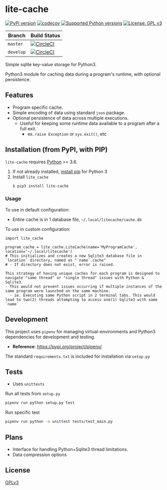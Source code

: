 # lite-cache
[![PyPi version](https://pypip.in/v/py-cache/badge.png)](https://github.com/petercrosby/lite-cache/blob/master/LICENSE)
[![codecov](https://codecov.io/gh/petercrosby/lite-cache/branch/develop/graph/badge.svg)](https://codecov.io/gh/petercrosby/lite-cache)
[![Supported Python versions](https://img.shields.io/pypi/pyversions/lite-cache.svg?style=flat)](https://pypi.python.org/pypi/web_cache/)
[![License: GPL v3](https://img.shields.io/badge/License-GPLv3-blue.svg)](https://github.com/petercrosby/lite-cache/blob/master/LICENSE)

| Branch| Build Status  |
| --- | --- |
|`master`| [![CircleCI](https://circleci.com/gh/petercrosby/lite-cache/tree/master.svg?style=svg)](https://circleci.com/gh/petercrosby/lite-cache/tree/master)|
|`develop`| [![CircleCI](https://circleci.com/gh/petercrosby/lite-cache/tree/develop.svg?style=svg)](https://circleci.com/gh/petercrosby/lite-cache/tree/develop)|

Simple sqlite key-value storage for Python3.

Python3 module for caching data during a program's runtime, with optional persistence.

## Features

* Program specific cache.
* Simple encoding of data using standard `json` package.
* Optional persistence of data across multiple executions.
    - Useful for keeping some runtime data available to a program after a full exit.
        - ex. `raise Exception` or `sys.exit()`, etc

## Installation (from PyPI, with PIP)

`lite-cache` requires [Python](https://www.python.org/downloads/) >= 3.6.

1. If not already installed, [install pip](https://pip.pypa.io/en/stable/installing/) for Python 3
2. Install `lite_cache`
    ```bash
    $ pip3 install lite-cache
    ````

### Usage

To use in default configuration:
- Entire cache is in 1 database file, `~/.local/litecache/cache.db`

To use in custom configuration:

```Python3
import lite_cache

program_cache = lite_cache.LiteCache(name='MyProgramCache', location='~/.local/litecache')
# This initializes and creates a new Sqlite3 database file in `location` directory, named as "`name`.cache"
# - If directory does not exist, error is raised.

This strategy of having unique caches for each program is designed to navigate "same thread" or "single thread" issues with Python & Sqlite3.
- This would not prevent issues occurring if multiple instances of the same program were launched on the same machine.
  - ie. Executing same Python script in 2 terminal tabs. This would lead to two(2) threads attempting to access one(1) Sqlite3 with same `name`
```

## Development
This project uses `pipenv` for managing virtual-environments and Python3 dependencies  for development and testing.
* **Reference**: https://pypi.org/project/pipenv/

The standard `requirements.txt` is included for installation via `setup.py`

## Tests
- Uses `unittests`

Run all tests from `setup.py`
```bash
pipenv run python setup.py test
```

Run specific test
```bash
pipenv run python -m unittest tests/test_main.py
```

## Plans
- Interface for handling Python+Sqlite3 thread limitations.
- Data compression options


## License

[GPLv3](https://www.gnu.org/licenses/gpl-3.0.html)
